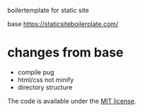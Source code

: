 boilertemplate for static site

base https://staticsiteboilerplate.com/

# changes from base

- compile pug
- html/css not minify
- directory structure

The code is available under the [MIT license](LICENSE).
